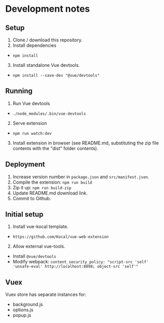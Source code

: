 # Development notes

## Setup

1. Clone / download this repository.
2. Install dependencies

- `npm install`

3. Install standalone Vue devtools.

- `npm install --save-dev "@vue/devtools"`

## Running

1. Run Vue devtools

- `./node_modules/.bin/vue-devtools`

2. Serve extension

- `npm run watch:dev`

3. Install extension in browser (see README.md, substituting the zip file contents with the "dist" folder contents).

## Deployment

1. Increase version number in `package.json` and `src/manifest.json`.
2. Compile the extension: `npm run build`
3. Zip it up: `npm run build-zip`
4. Update README.md download link.
5. Commit to Github.

## Initial setup

1. Install vue-kocal template.

- `https://github.com/Kocal/vue-web-extension`

2. Allow external vue-tools.

- Install `@vue/devtools`
- Modify webpack: `content_security_policy: "script-src 'self' 'unsafe-eval' http://localhost:8098; object-src 'self'"`

## Vuex

Vuex store has separate instances for:

- background.js
- options.js
- popup.js
